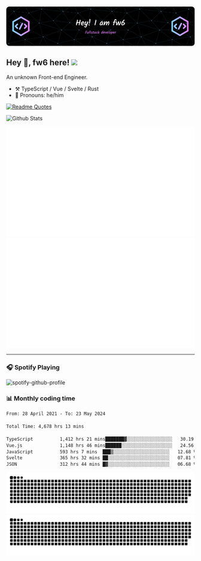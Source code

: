 ![Header](github-header-image.png)

## Hey 👋, fw6 here! <img src="https://github.githubassets.com/images/mona-whisper.gif" height="24" />


An unknown Front-end Engineer.

-   :hammer_and_pick: TypeScript / Vue / Svelte / Rust
-   :man: Pronouns: he/him


[![Readme Quotes](https://quotes-github-readme.vercel.app/api?type=horizontal&theme=algolia)](https://github.com/piyushsuthar/github-readme-quotes)



![Github Stats](https://github-readme-stats.vercel.app/api?username=fw6&bg_color=30,e96443,904e95&title_color=fff&text_color=fff)

![](https://raw.githubusercontent.com/fw6/github-stats-transparent/output/generated/overview.svg)
![](https://raw.githubusercontent.com/fw6/github-stats-transparent/output/generated/languages.svg)


---

### 🎧 Spotify Playing

<!-- ![spotify-github-profile](/img/default.svg) -->

![spotify-github-profile](https://spotify-github-profile.vercel.app/api/view.svg?uid=r6wn4hdvypv0lkzyrj0e0pjct&cover_image=true&theme=default&show_offline=true&background_color=9a10ad&interchange=true&bar_color_cover=true)



### :bar_chart: Monthly coding time 

<!--START_SECTION:waka-->

```txt
From: 28 April 2021 - To: 23 May 2024

Total Time: 4,678 hrs 13 mins

TypeScript          1,412 hrs 21 mins███████▓░░░░░░░░░░░░░░░░░   30.19 %
Vue.js              1,148 hrs 46 mins██████░░░░░░░░░░░░░░░░░░░   24.56 %
JavaScript          593 hrs 7 mins  ███▒░░░░░░░░░░░░░░░░░░░░░   12.68 %
Svelte              365 hrs 32 mins ██░░░░░░░░░░░░░░░░░░░░░░░   07.81 %
JSON                312 hrs 44 mins █▓░░░░░░░░░░░░░░░░░░░░░░░   06.68 %
```

<!--END_SECTION:waka-->




![github contribution grid snake animation](https://raw.githubusercontent.com/platane/platane/output/github-contribution-grid-snake-dark.svg#gh-dark-mode-only)![github contribution grid snake animation](https://raw.githubusercontent.com/platane/platane/output/github-contribution-grid-snake.svg#gh-light-mode-only)
